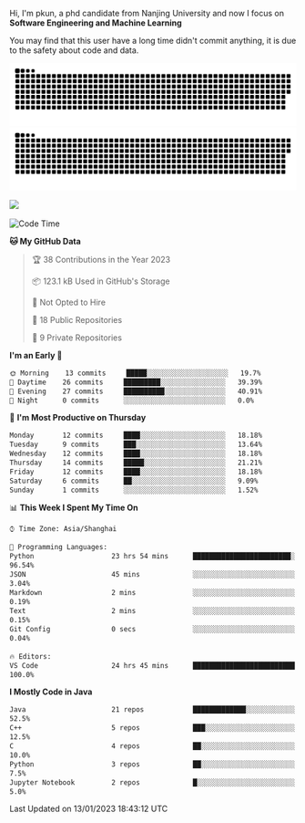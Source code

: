 Hi, I'm pkun, a phd candidate from Nanjing University and now I focus on **Software Engineering and Machine Learning**

You may find that this user have a long time didn't commit anything, it is due to the safety about code and data.

![GitHub Snake Light](https://github.com/pppppkun/pppppkun/blob/output/github-snake.svg#gh-light-mode-only)
![GitHub Snake dark](https://github.com/pppppkun/pppppkun/blob/output/github-snake-dark.svg#gh-dark-mode-only)

![](https://komarev.com/ghpvc/?username=pppppkun)
<!--START_SECTION:waka-->
![Code Time](http://img.shields.io/badge/Code%20Time-1%2C567%20hrs%2043%20mins-blue)

**🐱 My GitHub Data** 

> 🏆 38 Contributions in the Year 2023
 > 
> 📦 123.1 kB Used in GitHub's Storage 
 > 
> 🚫 Not Opted to Hire
 > 
> 📜 18 Public Repositories 
 > 
> 🔑 9 Private Repositories  
 > 
**I'm an Early 🐤** 

```text
🌞 Morning    13 commits     █████░░░░░░░░░░░░░░░░░░░░   19.7% 
🌆 Daytime    26 commits     █████████░░░░░░░░░░░░░░░░   39.39% 
🌃 Evening    27 commits     ██████████░░░░░░░░░░░░░░░   40.91% 
🌙 Night      0 commits      ░░░░░░░░░░░░░░░░░░░░░░░░░   0.0%

```
📅 **I'm Most Productive on Thursday** 

```text
Monday       12 commits     ████░░░░░░░░░░░░░░░░░░░░░   18.18% 
Tuesday      9 commits      ███░░░░░░░░░░░░░░░░░░░░░░   13.64% 
Wednesday    12 commits     ████░░░░░░░░░░░░░░░░░░░░░   18.18% 
Thursday     14 commits     █████░░░░░░░░░░░░░░░░░░░░   21.21% 
Friday       12 commits     ████░░░░░░░░░░░░░░░░░░░░░   18.18% 
Saturday     6 commits      ██░░░░░░░░░░░░░░░░░░░░░░░   9.09% 
Sunday       1 commits      ░░░░░░░░░░░░░░░░░░░░░░░░░   1.52%

```


📊 **This Week I Spent My Time On** 

```text
⌚︎ Time Zone: Asia/Shanghai

💬 Programming Languages: 
Python                   23 hrs 54 mins      ████████████████████████░   96.54% 
JSON                     45 mins             ░░░░░░░░░░░░░░░░░░░░░░░░░   3.04% 
Markdown                 2 mins              ░░░░░░░░░░░░░░░░░░░░░░░░░   0.19% 
Text                     2 mins              ░░░░░░░░░░░░░░░░░░░░░░░░░   0.15% 
Git Config               0 secs              ░░░░░░░░░░░░░░░░░░░░░░░░░   0.04%

🔥 Editors: 
VS Code                  24 hrs 45 mins      █████████████████████████   100.0%

```

**I Mostly Code in Java** 

```text
Java                     21 repos            █████████████░░░░░░░░░░░░   52.5% 
C++                      5 repos             ███░░░░░░░░░░░░░░░░░░░░░░   12.5% 
C                        4 repos             ██░░░░░░░░░░░░░░░░░░░░░░░   10.0% 
Python                   3 repos             ██░░░░░░░░░░░░░░░░░░░░░░░   7.5% 
Jupyter Notebook         2 repos             █░░░░░░░░░░░░░░░░░░░░░░░░   5.0%

```



 Last Updated on 13/01/2023 18:43:12 UTC
<!--END_SECTION:waka-->
